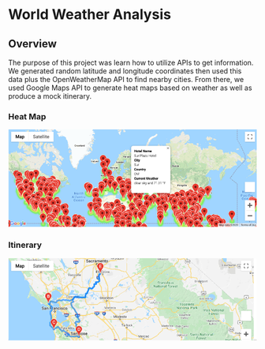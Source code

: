 # World Weather Analysis

## Overview
The purpose of this project was learn how to utilize APIs to get information. We generated random latitude and longitude coordinates then used this data plus the OpenWeatherMap API to find nearby cities. From there, we used Google Maps API to generate heat maps based on weather as well as produce a mock itinerary.

### Heat Map

<img src="https://github.com/kimcheese33/world_weather_analysis/blob/main/Vacation_Search/WeatherPy_vacation_map.png"/>


### Itinerary

<img src="https://github.com/kimcheese33/world_weather_analysis/blob/main/Vacation_Itinerary/WeatherPy_travel_map.png"/>
